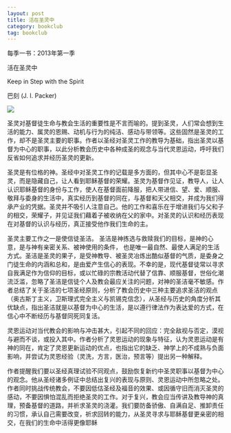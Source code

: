 ```yaml
---
layout: post
title: 活在圣灵中
category: bookclub
tag: bookclub
---
```


每季一书：2013年第一季

活在圣灵中  

Keep in Step with the Spirit 

巴刻   (J. I. Packer) 

<img src="http://media.wcec-home.org/image/bookclub/keepInStepWithSpirit.png" >

圣灵对基督徒生命与教会生活的重要性是不言而喻的。提到圣灵，人们常会想到生活的能力、属灵的恩赐、动机与行为的纯洁、感动与带领等。这些固然是圣灵的工作，却不是圣灵主要的职事。作者以圣经对圣灵工作的教导为基础，指出圣灵以基督为中心的职事，以此分析教会历史中各种成圣的观念与当代灵恩运动，呼吁我们反省如何追求并经历圣灵的更新。 

圣灵是有位格的神。圣经中对圣灵工作的记载是多方面的，但其中心不是彰显圣灵，而是隐藏自己，让人看到耶稣基督的荣耀。圣灵为基督作见证，教导人，让人认识耶稣基督的身份与工作，使人在基督面前降服，把人带进信、望、爱、顺服、敬拜与委身的生活中，真实经历到基督的同在，与基督和天父相交，并成为我们得承产业的凭据。圣灵并不吸引人注意自己。他的工作和喜乐在于增进我们与父和子的相交，荣耀子，并见证我们藉着子被收纳在父的家中。对圣灵的认识和经历表现在对基督的认识与经历，真正接受他作我们生命的主。 

圣灵主要工作之一是使信徒圣洁。 圣洁是神拣选与救赎我们的目标，是神的心意，是与神有亲密关系、被神使用的条件， 也是唯一最自然、最使人满足的生活方式。圣洁是圣灵的果子，是受神教导、被圣灵冶炼出酷似基督的气质，是委身之门徒生命的内涵和总和，是由爱产生信心的表现。不幸的是，现代基督徒常以寻求自我满足作为信仰的目标，或以忙碌的宗教活动代替了信靠、顺服基督，世俗化潮流泛滥，忽略了圣洁是信徒个人及教会最应关注的问题，对神的圣洁毫不敏感。作者总结了关于圣洁的七项圣经原则，分析了教会历史中三种主要追求圣洁的观点（奥古斯丁主义，卫斯理式完全主义与凯锡克信念），从圣经与历史的角度分析其优缺点，指出圣洁就是以基督为中心的生活，是以遵行律法作为表达爱的方式，在信心中不断经历与基督同死同复活。 

灵恩运动对当代教会的影响与冲击甚大，引起不同的回应：完全敌视与否定，漠视与避而不谈，或投入其中。作者分析了灵恩运动的现象与特征，认为灵恩运动是有神的同在，肯定了灵恩更新运动的优点，也指出它的缺乏、神学上的不成熟与负面影响，并尝试为灵恩经验（灵洗，方言，医治，预言等）提出另一种解释。 

作者提醒我们要以圣经真理试验不同观点，鼓励恢复新约中圣灵职事以基督为中心的观念。他从圣经诸多例证中总结出复兴的表现与原则、灵恩运动中所忽略之处。作者同时挑战传统教会，不要因低估圣经及福音的效果、或因循守旧而消灭圣灵的感动，不要因惧怕混乱而拒绝圣灵的工作。对于复兴，教会应当传讲及教导神的真理，预备基督的道路，并祈求圣灵的浇灌。我们要防备骄傲、自满自足、推卸责任的习惯，承认自己需要改变，祈求回转的能力，从圣灵寻求与耶稣基督更亲密的相交，在我们的生命中活得更像耶稣 
